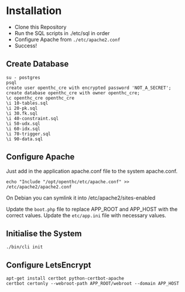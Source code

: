 # Installation

- Clone this Repository
- Run the SQL scripts in ./etc/sql in order
- Configure Apache from `./etc/apache2.conf`
- Success!

## Create Database

	su - postgres
	psql
	create user openthc_cre with encrypted password 'NOT_A_SECRET';
	create database openthc_cre with owner openthc_cre;
	\c openthc_cre openthc_cre
	\i 10-tables.sql
	\i 20-pk.sql
	\i 30.fk.sql
	\i 40-constraint.sql
	\i 50-udx.sql
	\i 60-idx.sql
	\i 70-trigger.sql
	\i 90-data.sql

## Configure Apache

Just add in the application apache.conf file to the system apache.conf.

	echo "Include "/opt/openthc/etc/apache.conf" >> /etc/apache2/apache2.conf

On Debian you can symlink it into /etc/apache2/sites-enabled

Update the `boot.php` file to replace APP_ROOT and APP_HOST with the correct values.
Update the `etc/app.ini` file with necessary values.


## Initialise the System

	./bin/cli init


## Configure LetsEncrypt

	apt-get install certbot python-certbot-apache
	certbot certonly --webroot-path APP_ROOT/webroot --domain APP_HOST

